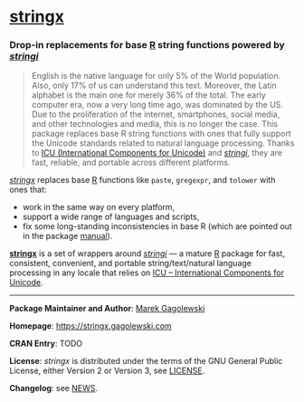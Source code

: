 # [**stringx**](https://stringx.gagolewski.com/)

### Drop-in replacements for base [R](https://www.r-project.org/) string functions powered by *[stringi](https://stringi.gagolewski.com/)*

> English is the native language for only 5% of the World population.
> Also, only 17% of us can understand this text. Moreover, the Latin alphabet
> is the main one for merely 36% of the total.
> The early computer era, now a very long time ago, was dominated by the US.
> Due to the proliferation of the internet, smartphones, social media,
> and other technologies and media, this is no longer the case.
> This package replaces base R string functions with ones that fully support
> the Unicode standards related to natural language processing. Thanks to
> [ICU (International Components for Unicode)](http://site.icu-project.org/)
> and [*stringi*](https://stringi.gagolewski.com/),
> they are fast, reliable, and portable across different platforms.


[*stringx*](https://stringx.gagolewski.com/) replaces base
[R](https://www.r-project.org/) functions like
`paste`, `gregexpr`, and `tolower` with ones that:

* work in the same way on every platform,
* support a wide range of languages and scripts,
* fix some long-standing inconsistencies in base R
  (which are pointed out in the package
  [manual](https://stringx.gagolewski.com)).


[**stringx**](https://stringx.gagolewski.com/) is a set of wrappers around
[*stringi*](https://stringi.gagolewski.com/) — a mature
[R](https://www.r-project.org/) package for
fast, consistent, convenient, and portable string/text/natural language
processing in any locale that relies on
[ICU – International Components for Unicode](http://site.icu-project.org/).


--------------------------------------------------------------------------------


**Package Maintainer and Author**:
[Marek Gagolewski](https://www.gagolewski.com/)

**Homepage**: https://stringx.gagolewski.com

**CRAN Entry**: TODO

**License**:
*stringx* is distributed under the terms of the GNU General Public License,
either Version 2 or Version 3, see
[LICENSE](https://raw.githubusercontent.com/gagolews/stringx/master/LICENSE).

**Changelog**: see
[NEWS](https://raw.githubusercontent.com/gagolews/stringx/master/NEWS).
